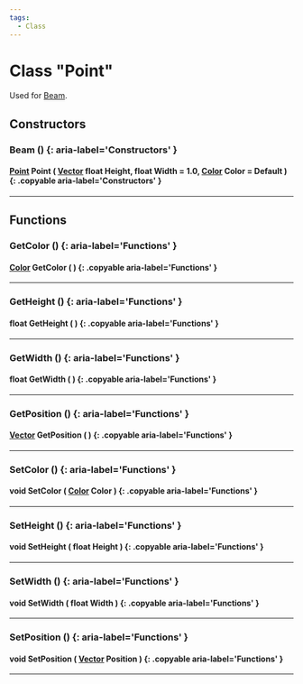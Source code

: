 ```yaml
---
tags:
  - Class
---
```

# Class "Point"

Used for [Beam](Beam.md).

## Constructors
### Beam () {: aria-label='Constructors' }
#### [Point](Point.md) Point ( [Vector](../Vector.md) float Height, float Width = 1.0, [Color](../Color.md) Color = Default ) {: .copyable aria-label='Constructors' }

___

## Functions

### GetColor () {: aria-label='Functions' }
#### [Color](..Color.md) GetColor ( ) {: .copyable aria-label='Functions' }   

___
### GetHeight () {: aria-label='Functions' }
#### float GetHeight ( ) {: .copyable aria-label='Functions' }   

___
### GetWidth () {: aria-label='Functions' }
#### float GetWidth ( ) {: .copyable aria-label='Functions' }

___
### GetPosition () {: aria-label='Functions' }
#### [Vector](../Vector.md) GetPosition ( ) {: .copyable aria-label='Functions' }   

___
### SetColor () {: aria-label='Functions' }
#### void SetColor ( [Color](..Color.md) Color ) {: .copyable aria-label='Functions' }   

___
### SetHeight () {: aria-label='Functions' }
#### void SetHeight ( float Height ) {: .copyable aria-label='Functions' }   

___
### SetWidth () {: aria-label='Functions' }
#### void SetWidth ( float Width ) {: .copyable aria-label='Functions' }

___
### SetPosition () {: aria-label='Functions' }
#### void SetPosition ( [Vector](../Vector.md) Position ) {: .copyable aria-label='Functions' }   

___
